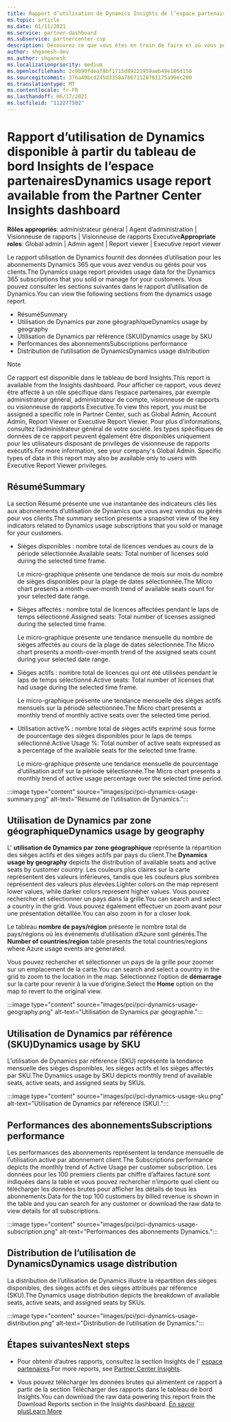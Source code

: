 ```yaml
---
title: Rapport d’utilisation de Dynamics Insights de l’espace partenaires
ms.topic: article
ms.date: 01/11/2021
ms.service: partner-dashboard
ms.subservice: partnercenter-csp
description: Découvrez ce que vous êtes en train de faire et où vous pouvez améliorer l’utilisation des abonnements Dynamics que vous vendez ou gérez pour vos clients.
author: shganesh-dev
ms.author: shganesh
ms.localizationpriority: medium
ms.openlocfilehash: 2c0b90fdeaf8bf1715d89221959aeb49e186d150
ms.sourcegitcommit: 376a49bcd245d3358a78871128761175a96ec200
ms.translationtype: MT
ms.contentlocale: fr-FR
ms.lasthandoff: 06/17/2021
ms.locfileid: "112277502"
---
```

# <a name="dynamics-usage-report-available-from-the-partner-center-insights-dashboard"></a><span data-ttu-id="d8eb8-103">Rapport d’utilisation de Dynamics disponible à partir du tableau de bord Insights de l’espace partenaires</span><span class="sxs-lookup"><span data-stu-id="d8eb8-103">Dynamics usage report available from the Partner Center Insights dashboard</span></span>

<span data-ttu-id="d8eb8-104">**Rôles appropriés**: administrateur général | Agent d’administration | Visionneuse de rapports | Visionneuse de rapports Executive</span><span class="sxs-lookup"><span data-stu-id="d8eb8-104">**Appropriate roles**: Global admin | Admin agent | Report viewer | Executive report viewer</span></span>

<span data-ttu-id="d8eb8-105">Le rapport utilisation de Dynamics fournit des données d’utilisation pour les abonnements Dynamics 365 que vous avez vendus ou gérés pour vos clients.</span><span class="sxs-lookup"><span data-stu-id="d8eb8-105">The Dynamics usage report provides usage data for the Dynamics 365 subscriptions that you sold or manage for your customers.</span></span> <span data-ttu-id="d8eb8-106">Vous pouvez consulter les sections suivantes dans le rapport d’utilisation de Dynamics.</span><span class="sxs-lookup"><span data-stu-id="d8eb8-106">You can view the following sections from the dynamics usage report.</span></span>

- <span data-ttu-id="d8eb8-107">Résumé</span><span class="sxs-lookup"><span data-stu-id="d8eb8-107">Summary</span></span>
- <span data-ttu-id="d8eb8-108">Utilisation de Dynamics par zone géographique</span><span class="sxs-lookup"><span data-stu-id="d8eb8-108">Dynamics usage by geography</span></span>
- <span data-ttu-id="d8eb8-109">Utilisation de Dynamics par référence (SKU)</span><span class="sxs-lookup"><span data-stu-id="d8eb8-109">Dynamics usage by SKU</span></span>
- <span data-ttu-id="d8eb8-110">Performances des abonnements</span><span class="sxs-lookup"><span data-stu-id="d8eb8-110">Subscriptions performance</span></span>
- <span data-ttu-id="d8eb8-111">Distribution de l’utilisation de Dynamics</span><span class="sxs-lookup"><span data-stu-id="d8eb8-111">Dynamics usage distribution</span></span>

 > [!NOTE]
 > <span data-ttu-id="d8eb8-112">Ce rapport est disponible dans le tableau de bord Insights.</span><span class="sxs-lookup"><span data-stu-id="d8eb8-112">This report is available from the Insights dashboard.</span></span> <span data-ttu-id="d8eb8-113">Pour afficher ce rapport, vous devez être affecté à un rôle spécifique dans l’espace partenaires, par exemple administrateur général, administrateur de compte, visionneuse de rapports ou visionneuse de rapports Executive.</span><span class="sxs-lookup"><span data-stu-id="d8eb8-113">To view this report, you must be assigned a specific role in Partner Center, such as Global Admin, Account Admin, Report Viewer or Executive Report Viewer.</span></span> <span data-ttu-id="d8eb8-114">Pour plus d’informations, consultez l’administrateur général de votre société. les types spécifiques de données de ce rapport peuvent également être disponibles uniquement pour les utilisateurs disposant de privilèges de visionneuse de rapports exécutifs.</span><span class="sxs-lookup"><span data-stu-id="d8eb8-114">For more information, see your company's Global Admin. Specific types of data in this report may also be available only to users with Executive Report Viewer privileges.</span></span>

## <a name="summary"></a><span data-ttu-id="d8eb8-115">Résumé</span><span class="sxs-lookup"><span data-stu-id="d8eb8-115">Summary</span></span>

<span data-ttu-id="d8eb8-116">La section Résumé présente une vue instantanée des indicateurs clés liés aux abonnements d’utilisation de Dynamics que vous avez vendus ou gérés pour vos clients.</span><span class="sxs-lookup"><span data-stu-id="d8eb8-116">The summary section presents a snapshot view of the key indicators related to Dynamics usage subscriptions that you sold or manage for your customers.</span></span>  

- <span data-ttu-id="d8eb8-117">Sièges disponibles : nombre total de licences vendues au cours de la période sélectionnée.</span><span class="sxs-lookup"><span data-stu-id="d8eb8-117">Available seats: Total number of licenses sold during the selected time frame.</span></span>

   <span data-ttu-id="d8eb8-118">Le micro-graphique présente une tendance de mois sur mois du nombre de sièges disponibles pour la plage de dates sélectionnée.</span><span class="sxs-lookup"><span data-stu-id="d8eb8-118">The Micro chart presents a month-over-month trend of available seats count for your selected date range.</span></span>

- <span data-ttu-id="d8eb8-119">Sièges affectés : nombre total de licences affectées pendant le laps de temps sélectionné.</span><span class="sxs-lookup"><span data-stu-id="d8eb8-119">Assigned seats: Total number of licenses assigned during the selected time frame.</span></span>

   <span data-ttu-id="d8eb8-120">Le micro-graphique présente une tendance mensuelle du nombre de sièges affectés au cours de la plage de dates sélectionnée.</span><span class="sxs-lookup"><span data-stu-id="d8eb8-120">The Micro chart presents a month-over-month trend of the assigned seats count during your selected date range.</span></span>

- <span data-ttu-id="d8eb8-121">Sièges actifs : nombre total de licences qui ont été utilisées pendant le laps de temps sélectionné.</span><span class="sxs-lookup"><span data-stu-id="d8eb8-121">Active seats: Total number of licenses that had usage during the selected time frame.</span></span> 

   <span data-ttu-id="d8eb8-122">Le micro-graphique présente une tendance mensuelle des sièges actifs mensuels sur la période sélectionnée.</span><span class="sxs-lookup"><span data-stu-id="d8eb8-122">The Micro chart presents a monthly trend of monthly active seats over the selected time period.</span></span>

- <span data-ttu-id="d8eb8-123">Utilisation active% : nombre total de sièges actifs exprimé sous forme de pourcentage des sièges disponibles pour le laps de temps sélectionné.</span><span class="sxs-lookup"><span data-stu-id="d8eb8-123">Active Usage %: Total number of active seats expressed as a percentage of the available seats for the selected time frame.</span></span> 

   <span data-ttu-id="d8eb8-124">Le micro-graphique présente une tendance mensuelle de pourcentage d’utilisation actif sur la période sélectionnée.</span><span class="sxs-lookup"><span data-stu-id="d8eb8-124">The Micro chart presents a monthly trend of active usage percentage over the selected time period.</span></span>

:::image type="content" source="images/pci/pci-dynamics-usage-summary.png" alt-text="Résumé de l’utilisation de Dynamics.":::

## <a name="dynamics-usage-by-geography"></a><span data-ttu-id="d8eb8-126">Utilisation de Dynamics par zone géographique</span><span class="sxs-lookup"><span data-stu-id="d8eb8-126">Dynamics usage by geography</span></span>

<span data-ttu-id="d8eb8-127">L' **utilisation de Dynamics par zone géographique** représente la répartition des sièges actifs et des sièges actifs par pays du client.</span><span class="sxs-lookup"><span data-stu-id="d8eb8-127">The **Dynamics usage by geography** depicts the distribution of available seats and active seats by customer country.</span></span> <span data-ttu-id="d8eb8-128">Les couleurs plus claires sur la carte représentent des valeurs inférieures, tandis que les couleurs plus sombres représentent des valeurs plus élevées.</span><span class="sxs-lookup"><span data-stu-id="d8eb8-128">Lighter colors on the map represent lower values, while darker colors represent higher values.</span></span> <span data-ttu-id="d8eb8-129">Vous pouvez rechercher et sélectionner un pays dans la grille.</span><span class="sxs-lookup"><span data-stu-id="d8eb8-129">You can search and select a country in the grid.</span></span> <span data-ttu-id="d8eb8-130">Vous pouvez également effectuer un zoom avant pour une présentation détaillée.</span><span class="sxs-lookup"><span data-stu-id="d8eb8-130">You can also zoom in for a closer look.</span></span>

<span data-ttu-id="d8eb8-131">Le tableau **nombre de pays/région** présente le nombre total de pays/régions où les événements d’utilisation d’Azure sont générés.</span><span class="sxs-lookup"><span data-stu-id="d8eb8-131">The **Number of countries/region** table presents the total countries/regions where Azure usage events are generated.</span></span>

<span data-ttu-id="d8eb8-132">Vous pouvez rechercher et sélectionner un pays de la grille pour zoomer sur un emplacement de la carte.</span><span class="sxs-lookup"><span data-stu-id="d8eb8-132">You can search and select a country in the grid to zoom to the location in the map.</span></span> <span data-ttu-id="d8eb8-133">Sélectionnez l’option de **démarrage** sur la carte pour revenir à la vue d’origine.</span><span class="sxs-lookup"><span data-stu-id="d8eb8-133">Select the **Home** option on the map to revert to the original view.</span></span>

:::image type="content" source="images/pci/pci-dynamics-usage-geography.png" alt-text="Utilisation de Dynamics par géographie.":::

## <a name="dynamics-usage-by-sku"></a><span data-ttu-id="d8eb8-135">Utilisation de Dynamics par référence (SKU)</span><span class="sxs-lookup"><span data-stu-id="d8eb8-135">Dynamics usage by SKU</span></span>

<span data-ttu-id="d8eb8-136">L’utilisation de Dynamics par référence (SKU) représente la tendance mensuelle des sièges disponibles, les sièges actifs et les sièges affectés par SKU.</span><span class="sxs-lookup"><span data-stu-id="d8eb8-136">The Dynamics usage by SKU depicts monthly trend of available seats, active seats, and assigned seats by SKUs.</span></span>

:::image type="content" source="images/pci/pci-dynamics-usage-sku.png" alt-text="Utilisation de Dynamics par référence (SKU).":::

## <a name="subscriptions-performance"></a><span data-ttu-id="d8eb8-138">Performances des abonnements</span><span class="sxs-lookup"><span data-stu-id="d8eb8-138">Subscriptions performance</span></span>

<span data-ttu-id="d8eb8-139">Les performances des abonnements représentent la tendance mensuelle de l’utilisation active par abonnement client.</span><span class="sxs-lookup"><span data-stu-id="d8eb8-139">The Subscriptions performance depicts the monthly trend of Active Usage per customer subscription.</span></span> <span data-ttu-id="d8eb8-140">Les données pour les 100 premiers clients par chiffre d’affaires facturé sont indiquées dans la table et vous pouvez rechercher n’importe quel client ou télécharger les données brutes pour afficher les détails de tous les abonnements.</span><span class="sxs-lookup"><span data-stu-id="d8eb8-140">Data for the top 100 customers by billed revenue is shown in the table and you can search for any customer or download the raw data to view details for all subscriptions.</span></span>

:::image type="content" source="images/pci/pci-dynamics-usage-subscription.png" alt-text="Performances des abonnements Dynamics.":::

## <a name="dynamics-usage-distribution"></a><span data-ttu-id="d8eb8-142">Distribution de l’utilisation de Dynamics</span><span class="sxs-lookup"><span data-stu-id="d8eb8-142">Dynamics usage distribution</span></span>

<span data-ttu-id="d8eb8-143">La distribution de l’utilisation de Dynamics illustre la répartition des sièges disponibles, des sièges actifs et des sièges attribués par référence (SKU).</span><span class="sxs-lookup"><span data-stu-id="d8eb8-143">The Dynamics usage distribution depicts the breakdown of available seats, active seats, and assigned seats by SKUs.</span></span>

:::image type="content" source="images/pci/pci-dynamics-usage-distribution.png" alt-text="Distribution de l’utilisation de Dynamics.":::

## <a name="next-steps"></a><span data-ttu-id="d8eb8-145">Étapes suivantes</span><span class="sxs-lookup"><span data-stu-id="d8eb8-145">Next steps</span></span>

- <span data-ttu-id="d8eb8-146">Pour obtenir d’autres rapports, consultez la section Insights de l' [espace partenaires](partner-center-insights.md).</span><span class="sxs-lookup"><span data-stu-id="d8eb8-146">For more reports, see [Partner Center Insights](partner-center-insights.md).</span></span>

- <span data-ttu-id="d8eb8-147">Vous pouvez télécharger les données brutes qui alimentent ce rapport à partir de la section Télécharger des rapports dans le tableau de bord Insights.</span><span class="sxs-lookup"><span data-stu-id="d8eb8-147">You can download the raw data powering this report from the Download Reports section in the Insights dashboard.</span></span> [<span data-ttu-id="d8eb8-148">En savoir plus</span><span class="sxs-lookup"><span data-stu-id="d8eb8-148">Learn More</span></span>](pci-download-reports.md) 
